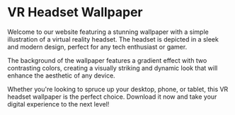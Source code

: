 <!--
Write me markdown content of website with wallpaper:

"A wallpaper with a simple illustration of a virtual reality headset, against a gradient background of two contrasting colors."

The header of the page should not be copy of the text but rather a real content of the website which is using this wallpaper.
-->

<!--font:Open Sans-->

# VR Headset Wallpaper

Welcome to our website featuring a stunning wallpaper with a simple illustration of a virtual reality headset. The headset is depicted in a sleek and modern design, perfect for any tech enthusiast or gamer.

The background of the wallpaper features a gradient effect with two contrasting colors, creating a visually striking and dynamic look that will enhance the aesthetic of any device.

Whether you're looking to spruce up your desktop, phone, or tablet, this VR headset wallpaper is the perfect choice. Download it now and take your digital experience to the next level!
